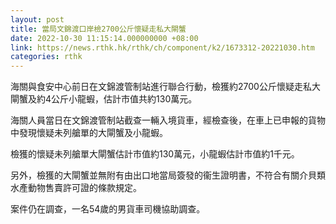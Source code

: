 ```yaml
---
layout: post
title: 當局文錦渡口岸檢2700公斤懷疑走私大閘蟹　
date: 2022-10-30 11:15:14.000000000 +08:00
link: https://news.rthk.hk/rthk/ch/component/k2/1673312-20221030.htm
categories: rthk
---
```


海關與食安中心前日在文錦渡管制站進行聯合行動，檢獲約2700公斤懷疑走私大閘蟹及約4公斤小龍蝦，估計市值共約130萬元。

海關人員當日在文錦渡管制站截查一輛入境貨車，經檢查後，在車上已申報的貨物中發現懷疑未列艙單的大閘蟹及小龍蝦。
 
檢獲的懷疑未列艙單大閘蟹估計市值約130萬元，小龍蝦估計市值約1千元。
 
另外，檢獲的大閘蟹並無附有由出口地當局簽發的衞生證明書，不符合有關介貝類水產動物售賣許可證的條款規定。
 
案件仍在調查，一名54歲的男貨車司機協助調查。
